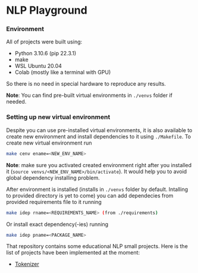 # NLP Playground
### Environment
All of projects were built using:
- Python 3.10.6 (pip 22.3.1)
- make
- WSL Ubuntu 20.04
- Colab (mostly like a terminal with GPU)

So there is no need in special hardware to reproduce any results.

**Note**: You can find pre-built virtual environments in `./venvs` folder 
if needed.

### Setting up new virtual environment
Despite you can use pre-installed virtual environments, it is also available to create new environment and install dependencies to it using `./Makefile`. To create new virtual environment run
```bash
make cenv ename=<NEW_ENV_NAME>
```
**Note**: make sure you activated created environment right after you installed it (`source venvs/<NEW_ENV_NAME>/bin/activate`). It would help you to avoid global dependency installing problem.

After environment is installed (installs in `./venvs` folder by default. Intalling to provided directory is yet to come) you can add dependecies from provided requirements file to it running
```bash
make idep rname=<REQUIREMENTS_NAME> (from ./requirements)
```

Or install exact dependency(-ies) running
```bash
make idep pname=<PACKAGE_NAME>
```

That repository contains some educational NLP small projects. Here is 
the list of projects have been implemented at the moment:
- [Tokenizer](./tokenizer)
